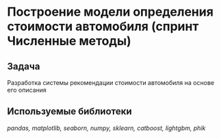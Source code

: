 # Построение модели определения стоимости автомобиля (спринт Численные методы)

## Задача

Разработка системы рекомендации стоимости автомобиля на основе его описания

## Используемые библиотеки
*pandas, matplotlib, seaborn, numpy, sklearn, catboost, lightgbm, phik*